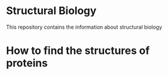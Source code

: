 # Structural Biology

This repository contains the information about structural biology

# How to find the structures of proteins

